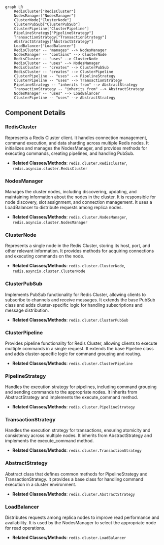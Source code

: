 ```mermaid
graph LR
    RedisCluster["RedisCluster"]
    NodesManager["NodesManager"]
    ClusterNode["ClusterNode"]
    ClusterPubSub["ClusterPubSub"]
    ClusterPipeline["ClusterPipeline"]
    PipelineStrategy["PipelineStrategy"]
    TransactionStrategy["TransactionStrategy"]
    AbstractStrategy["AbstractStrategy"]
    LoadBalancer["LoadBalancer"]
    RedisCluster -- "manages" --> NodesManager
    NodesManager -- "contains" --> ClusterNode
    RedisCluster -- "uses" --> ClusterNode
    RedisCluster -- "uses" --> NodesManager
    RedisCluster -- "creates" --> ClusterPubSub
    RedisCluster -- "creates" --> ClusterPipeline
    ClusterPipeline -- "uses" --> PipelineStrategy
    ClusterPipeline -- "uses" --> TransactionStrategy
    PipelineStrategy -- "inherits from" --> AbstractStrategy
    TransactionStrategy -- "inherits from" --> AbstractStrategy
    NodesManager -- "uses" --> LoadBalancer
    ClusterPipeline -- "uses" --> AbstractStrategy
```

## Component Details

### RedisCluster
Represents a Redis Cluster client. It handles connection management, command execution, and data sharding across multiple Redis nodes. It initializes and manages the NodesManager, and provides methods for executing commands, creating pipelines, and handling PubSub.
- **Related Classes/Methods**: `redis.cluster.RedisCluster`, `redis.asyncio.cluster.RedisCluster`

### NodesManager
Manages the cluster nodes, including discovering, updating, and maintaining information about the nodes in the cluster. It is responsible for node discovery, slot assignment, and connection management. It uses a LoadBalancer to distribute requests among replica nodes.
- **Related Classes/Methods**: `redis.cluster.NodesManager`, `redis.asyncio.cluster.NodesManager`

### ClusterNode
Represents a single node in the Redis Cluster, storing its host, port, and other relevant information. It provides methods for acquiring connections and executing commands on the node.
- **Related Classes/Methods**: `redis.cluster.ClusterNode`, `redis.asyncio.cluster.ClusterNode`

### ClusterPubSub
Implements PubSub functionality for Redis Cluster, allowing clients to subscribe to channels and receive messages. It extends the base PubSub class and adds cluster-specific logic for handling subscriptions and message distribution.
- **Related Classes/Methods**: `redis.cluster.ClusterPubSub`

### ClusterPipeline
Provides pipeline functionality for Redis Cluster, allowing clients to execute multiple commands in a single request. It extends the base Pipeline class and adds cluster-specific logic for command grouping and routing.
- **Related Classes/Methods**: `redis.cluster.ClusterPipeline`

### PipelineStrategy
Handles the execution strategy for pipelines, including command grouping and sending commands to the appropriate nodes. It inherits from AbstractStrategy and implements the execute_command method.
- **Related Classes/Methods**: `redis.cluster.PipelineStrategy`

### TransactionStrategy
Handles the execution strategy for transactions, ensuring atomicity and consistency across multiple nodes. It inherits from AbstractStrategy and implements the execute_command method.
- **Related Classes/Methods**: `redis.cluster.TransactionStrategy`

### AbstractStrategy
Abstract class that defines common methods for PipelineStrategy and TransactionStrategy. It provides a base class for handling command execution in a cluster environment.
- **Related Classes/Methods**: `redis.cluster.AbstractStrategy`

### LoadBalancer
Distributes requests among replica nodes to improve read performance and availability. It is used by the NodesManager to select the appropriate node for read operations.
- **Related Classes/Methods**: `redis.cluster.LoadBalancer`
